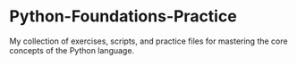 # Python-Foundations-Practice
My collection of exercises, scripts, and practice files for mastering the core concepts of the Python language.
